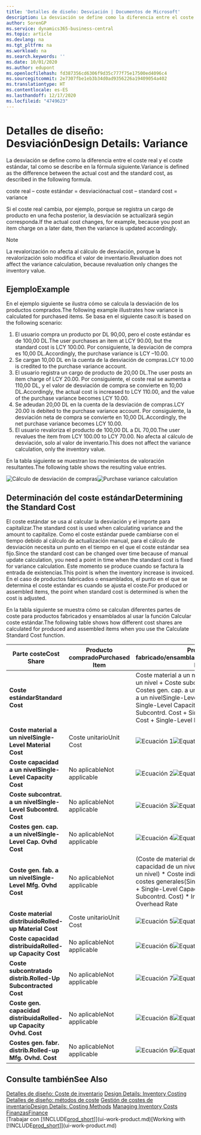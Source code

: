 ```yaml
---
title: 'Detalles de diseño: Desviación | Documentos de Microsoft'
description: La desviación se define como la diferencia entre el coste real y el coste estándar, tal como se describe en la fórmula siguiente.
author: SorenGP
ms.service: dynamics365-business-central
ms.topic: article
ms.devlang: na
ms.tgt_pltfrm: na
ms.workload: na
ms.search.keywords: ''
ms.date: 10/01/2020
ms.author: edupont
ms.openlocfilehash: fd387356cd6306f9d35c777f75e17500ed4096c4
ms.sourcegitcommit: 2e7307fbe1eb3b34d0ad9356226a19409054a402
ms.translationtype: HT
ms.contentlocale: es-ES
ms.lasthandoff: 12/17/2020
ms.locfileid: "4749623"
---
```

# <a name="design-details-variance"></a><span data-ttu-id="eced2-103">Detalles de diseño: Desviación</span><span class="sxs-lookup"><span data-stu-id="eced2-103">Design Details: Variance</span></span>
<span data-ttu-id="eced2-104">La desviación se define como la diferencia entre el coste real y el coste estándar, tal como se describe en la fórmula siguiente.</span><span class="sxs-lookup"><span data-stu-id="eced2-104">Variance is defined as the difference between the actual cost and the standard cost, as described in the following formula.</span></span>  

 <span data-ttu-id="eced2-105">coste real – coste estándar = desviación</span><span class="sxs-lookup"><span data-stu-id="eced2-105">actual cost – standard cost = variance</span></span>  

 <span data-ttu-id="eced2-106">Si el coste real cambia, por ejemplo, porque se registra un cargo de producto en una fecha posterior, la desviación se actualizará según corresponda.</span><span class="sxs-lookup"><span data-stu-id="eced2-106">If the actual cost changes, for example, because you post an item charge on a later date, then the variance is updated accordingly.</span></span>  

> [!NOTE]  
>  <span data-ttu-id="eced2-107">La revalorización no afecta al cálculo de desviación, porque la revalorización solo modifica el valor de inventario.</span><span class="sxs-lookup"><span data-stu-id="eced2-107">Revaluation does not affect the variance calculation, because revaluation only changes the inventory value.</span></span>  

## <a name="example"></a><span data-ttu-id="eced2-108">Ejemplo</span><span class="sxs-lookup"><span data-stu-id="eced2-108">Example</span></span>  
 <span data-ttu-id="eced2-109">En el ejemplo siguiente se ilustra cómo se calcula la desviación de los productos comprados.</span><span class="sxs-lookup"><span data-stu-id="eced2-109">The following example illustrates how variance is calculated for purchased items.</span></span> <span data-ttu-id="eced2-110">Se basa en el siguiente caso:</span><span class="sxs-lookup"><span data-stu-id="eced2-110">It is based on the following scenario:</span></span>  

1.  <span data-ttu-id="eced2-111">El usuario compra un producto por DL 90,00, pero el coste estándar es de 100,00 DL.</span><span class="sxs-lookup"><span data-stu-id="eced2-111">The user purchases an item at LCY 90.00, but the standard cost is LCY 100.00.</span></span> <span data-ttu-id="eced2-112">Por consiguiente, la desviación de compra es 10,00 DL.</span><span class="sxs-lookup"><span data-stu-id="eced2-112">Accordingly, the purchase variance is LCY –10.00.</span></span>  
2.  <span data-ttu-id="eced2-113">Se cargan 10,00 DL en la cuenta de la desviación de compras.</span><span class="sxs-lookup"><span data-stu-id="eced2-113">LCY 10.00 is credited to the purchase variance account.</span></span>  
3.  <span data-ttu-id="eced2-114">El usuario registra un cargo de producto de 20,00 DL.</span><span class="sxs-lookup"><span data-stu-id="eced2-114">The user posts an item charge of LCY 20.00.</span></span> <span data-ttu-id="eced2-115">Por consiguiente, el coste real se aumenta a 110,00 DL, y el valor de desviación de compra se convierte en 10,00 DL.</span><span class="sxs-lookup"><span data-stu-id="eced2-115">Accordingly, the actual cost is increased to LCY 110.00, and the value of the purchase variance becomes LCY 10.00.</span></span>  
4.  <span data-ttu-id="eced2-116">Se adeudan 20,00 DL en la cuenta de la desviación de compras.</span><span class="sxs-lookup"><span data-stu-id="eced2-116">LCY 20.00 is debited to the purchase variance account.</span></span> <span data-ttu-id="eced2-117">Por consiguiente, la desviación neta de compra se convierte en 10,00 DL.</span><span class="sxs-lookup"><span data-stu-id="eced2-117">Accordingly, the net purchase variance becomes LCY 10.00.</span></span>  
5.  <span data-ttu-id="eced2-118">El usuario revaloriza el producto de 100,00 DL a DL 70,00.</span><span class="sxs-lookup"><span data-stu-id="eced2-118">The user revalues the item from LCY 100.00 to LCY 70.00.</span></span> <span data-ttu-id="eced2-119">No afecta al cálculo de desviación, solo al valor de inventario.</span><span class="sxs-lookup"><span data-stu-id="eced2-119">This does not affect the variance calculation, only the inventory value.</span></span>  

 <span data-ttu-id="eced2-120">En la tabla siguiente se muestran los movimientos de valoración resultantes.</span><span class="sxs-lookup"><span data-stu-id="eced2-120">The following table shows the resulting value entries.</span></span>  

 <span data-ttu-id="eced2-121">![Cálculo de desviación de compras](media/design_details_inventory_costing_11_purchase_variance.png "Cálculo de desviación de compras")</span><span class="sxs-lookup"><span data-stu-id="eced2-121">![Purchase variance calculation](media/design_details_inventory_costing_11_purchase_variance.png "Purchase variance calculation")</span></span>  

## <a name="determining-the-standard-cost"></a><span data-ttu-id="eced2-122">Determinación del coste estándar</span><span class="sxs-lookup"><span data-stu-id="eced2-122">Determining the Standard Cost</span></span>  
 <span data-ttu-id="eced2-123">El coste estándar se usa al calcular la desviación y el importe para capitalizar.</span><span class="sxs-lookup"><span data-stu-id="eced2-123">The standard cost is used when calculating variance and the amount to capitalize.</span></span> <span data-ttu-id="eced2-124">Como el coste estándar puede cambiarse con el tiempo debido al cálculo de actualización manual, para el cálculo de desviación necesita un punto en el tiempo en el que el coste estándar sea fijo.</span><span class="sxs-lookup"><span data-stu-id="eced2-124">Since the standard cost can be changed over time because of manual update calculation, you need a point in time when the standard cost is fixed for variance calculation.</span></span> <span data-ttu-id="eced2-125">Este momento se produce cuando se factura la entrada de existencias.</span><span class="sxs-lookup"><span data-stu-id="eced2-125">This point is when the inventory increase is invoiced.</span></span> <span data-ttu-id="eced2-126">En el caso de productos fabricados o ensamblados, el punto en el que se determina el coste estándar es cuando se ajusta el coste.</span><span class="sxs-lookup"><span data-stu-id="eced2-126">For produced or assembled items, the point when standard cost is determined is when the cost is adjusted.</span></span>  

 <span data-ttu-id="eced2-127">En la tabla siguiente se muestra cómo se calculan diferentes partes de coste para productos fabricados y ensamblados al usar la función Calcular coste estándar.</span><span class="sxs-lookup"><span data-stu-id="eced2-127">The following table shows how different cost shares are calculated for produced and assembled items when you use the Calculate Standard Cost function.</span></span>  

|<span data-ttu-id="eced2-128">Parte coste</span><span class="sxs-lookup"><span data-stu-id="eced2-128">Cost Share</span></span>|<span data-ttu-id="eced2-129">Producto comprado</span><span class="sxs-lookup"><span data-stu-id="eced2-129">Purchased Item</span></span>|<span data-ttu-id="eced2-130">Producto fabricado/ensamblado</span><span class="sxs-lookup"><span data-stu-id="eced2-130">Produced/Assembled Item</span></span>|  
|----------------|--------------------|------------------------------|  
|<span data-ttu-id="eced2-131">**Coste estándar**</span><span class="sxs-lookup"><span data-stu-id="eced2-131">**Standard Cost**</span></span>||<span data-ttu-id="eced2-132">Coste material a un nivel + Coste capacidad a un nivel + Coste subcontrat. a un nivel + Costes gen. cap. a un nivel + Coste gen. fab. a un nivel</span><span class="sxs-lookup"><span data-stu-id="eced2-132">Single-Level Material Cost + Single-Level Capacity Cost + Single-Level Subcontrd. Cost + Single-Level Cap. Ovhd. Cost + Single-Level Mfg. Ovhd. Cost</span></span>|  
|<span data-ttu-id="eced2-133">**Coste material a un nivel**</span><span class="sxs-lookup"><span data-stu-id="eced2-133">**Single-Level Material Cost**</span></span>|<span data-ttu-id="eced2-134">Coste unitario</span><span class="sxs-lookup"><span data-stu-id="eced2-134">Unit Cost</span></span>|<span data-ttu-id="eced2-135">![Ecuación 1](media/design_details_inventory_costing_11_equation_1.png "Ecuación 1")</span><span class="sxs-lookup"><span data-stu-id="eced2-135">![Equation 1](media/design_details_inventory_costing_11_equation_1.png "Equation 1")</span></span>|  
|<span data-ttu-id="eced2-136">**Coste capacidad a un nivel**</span><span class="sxs-lookup"><span data-stu-id="eced2-136">**Single-Level Capacity Cost**</span></span>|<span data-ttu-id="eced2-137">No aplicable</span><span class="sxs-lookup"><span data-stu-id="eced2-137">Not applicable</span></span>|<span data-ttu-id="eced2-138">![Ecuación 2](media/design_details_inventory_costing_11_equation_2.png "Ecuación 2")</span><span class="sxs-lookup"><span data-stu-id="eced2-138">![Equation 2](media/design_details_inventory_costing_11_equation_2.png "Equation 2")</span></span>|  
|<span data-ttu-id="eced2-139">**Coste subcontrat. a un nivel**</span><span class="sxs-lookup"><span data-stu-id="eced2-139">**Single-Level Subcontrd. Cost**</span></span>|<span data-ttu-id="eced2-140">No aplicable</span><span class="sxs-lookup"><span data-stu-id="eced2-140">Not applicable</span></span>|<span data-ttu-id="eced2-141">![Ecuación 3](media/design_details_inventory_costing_11_equation_3.png "Ecuación 3")</span><span class="sxs-lookup"><span data-stu-id="eced2-141">![Equation 3](media/design_details_inventory_costing_11_equation_3.png "Equation 3")</span></span>|  
|<span data-ttu-id="eced2-142">**Costes gen. cap. a un nivel**</span><span class="sxs-lookup"><span data-stu-id="eced2-142">**Single-Level Cap. Ovhd Cost**</span></span>|<span data-ttu-id="eced2-143">No aplicable</span><span class="sxs-lookup"><span data-stu-id="eced2-143">Not applicable</span></span>|<span data-ttu-id="eced2-144">![Ecuación 4](media/design_details_inventory_costing_11_equation_4.png "Ecuación 4")</span><span class="sxs-lookup"><span data-stu-id="eced2-144">![Equation 4](media/design_details_inventory_costing_11_equation_4.png "Equation 4")</span></span>|  
|<span data-ttu-id="eced2-145">**Coste gen. fab. a un nivel**</span><span class="sxs-lookup"><span data-stu-id="eced2-145">**Single-Level Mfg. Ovhd Cost**</span></span>|<span data-ttu-id="eced2-146">No aplicable</span><span class="sxs-lookup"><span data-stu-id="eced2-146">Not applicable</span></span>|<span data-ttu-id="eced2-147">(Coste de material de un nivel + Coste de capacidad de un nivel + Coste subcontr. de un nivel) \* Coste indirecto % /100 + Tasa costes generales</span><span class="sxs-lookup"><span data-stu-id="eced2-147">(Single-Level Material Cost + Single-Level Capacity Cost + Single-Level Subcontrd. Cost) \* Indirect Cost % / 100 + Overhead Rate</span></span>|  
|<span data-ttu-id="eced2-148">**Coste material distribuido**</span><span class="sxs-lookup"><span data-stu-id="eced2-148">**Rolled-up Material Cost**</span></span>|<span data-ttu-id="eced2-149">Coste unitario</span><span class="sxs-lookup"><span data-stu-id="eced2-149">Unit Cost</span></span>|<span data-ttu-id="eced2-150">![Ecuación 5](media/design_details_inventory_costing_11_equation_5.png "Ecuación 5")</span><span class="sxs-lookup"><span data-stu-id="eced2-150">![Equation 5](media/design_details_inventory_costing_11_equation_5.png "Equation 5")</span></span>|  
|<span data-ttu-id="eced2-151">**Coste capacidad distribuida**</span><span class="sxs-lookup"><span data-stu-id="eced2-151">**Rolled-up Capacity Cost**</span></span>|<span data-ttu-id="eced2-152">No aplicable</span><span class="sxs-lookup"><span data-stu-id="eced2-152">Not applicable</span></span>|<span data-ttu-id="eced2-153">![Ecuación 6](media/design_details_inventory_costing_11_equation_6.png "Ecuación 6")</span><span class="sxs-lookup"><span data-stu-id="eced2-153">![Equation 6](media/design_details_inventory_costing_11_equation_6.png "Equation 6")</span></span>|  
|<span data-ttu-id="eced2-154">**Coste subcontratado distrib.**</span><span class="sxs-lookup"><span data-stu-id="eced2-154">**Rolled-Up Subcontracted Cost**</span></span>|<span data-ttu-id="eced2-155">No aplicable</span><span class="sxs-lookup"><span data-stu-id="eced2-155">Not applicable</span></span>|<span data-ttu-id="eced2-156">![Ecuación 7](media/design_details_inventory_costing_11_equation_7.png "Ecuación 7")</span><span class="sxs-lookup"><span data-stu-id="eced2-156">![Equation 7](media/design_details_inventory_costing_11_equation_7.png "Equation 7")</span></span>|  
|<span data-ttu-id="eced2-157">**Coste gen. capacidad distribuida**</span><span class="sxs-lookup"><span data-stu-id="eced2-157">**Rolled-up Capacity Ovhd. Cost**</span></span>|<span data-ttu-id="eced2-158">No aplicable</span><span class="sxs-lookup"><span data-stu-id="eced2-158">Not applicable</span></span>|<span data-ttu-id="eced2-159">![Ecuación 8](media/design_details_inventory_costing_11_equation_8.png "Ecuación 8")</span><span class="sxs-lookup"><span data-stu-id="eced2-159">![Equation 8](media/design_details_inventory_costing_11_equation_8.png "Equation 8")</span></span>|  
|<span data-ttu-id="eced2-160">**Costes gen. fabr. distrib.**</span><span class="sxs-lookup"><span data-stu-id="eced2-160">**Rolled-up Mfg. Ovhd. Cost**</span></span>|<span data-ttu-id="eced2-161">No aplicable</span><span class="sxs-lookup"><span data-stu-id="eced2-161">Not applicable</span></span>|<span data-ttu-id="eced2-162">![Ecuación 9](media/design_details_inventory_costing_11_equation_9.png "Ecuación 9")</span><span class="sxs-lookup"><span data-stu-id="eced2-162">![Equation 9](media/design_details_inventory_costing_11_equation_9.png "Equation 9")</span></span>|  

## <a name="see-also"></a><span data-ttu-id="eced2-163">Consulte también</span><span class="sxs-lookup"><span data-stu-id="eced2-163">See Also</span></span>  
 <span data-ttu-id="eced2-164">[Detalles de diseño: Coste de inventario](design-details-inventory-costing.md) </span><span class="sxs-lookup"><span data-stu-id="eced2-164">[Design Details: Inventory Costing](design-details-inventory-costing.md) </span></span>  
 <span data-ttu-id="eced2-165">[Detalles de diseño: métodos de coste](design-details-costing-methods.md) [Gestión de costes de inventario](finance-manage-inventory-costs.md)</span><span class="sxs-lookup"><span data-stu-id="eced2-165">[Design Details: Costing Methods](design-details-costing-methods.md) [Managing Inventory Costs](finance-manage-inventory-costs.md)</span></span>  
 [<span data-ttu-id="eced2-166">Finanzas</span><span class="sxs-lookup"><span data-stu-id="eced2-166">Finance</span></span>](finance.md)  
 <span data-ttu-id="eced2-167">[Trabajar con [!INCLUDE[prod_short](includes/prod_short.md)]](ui-work-product.md)</span><span class="sxs-lookup"><span data-stu-id="eced2-167">[Working with [!INCLUDE[prod_short](includes/prod_short.md)]](ui-work-product.md)</span></span>
